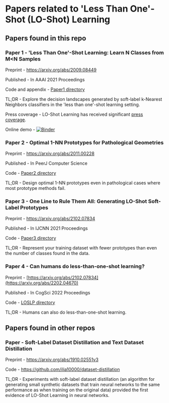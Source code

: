 # Papers related to 'Less Than One'-Shot (LO-Shot) Learning
## Papers found in this repo
### Paper 1 - 'Less Than One'-Shot Learning: Learn N Classes from M<N Samples
Preprint - https://arxiv.org/abs/2009.08449 

Published - In AAAI 2021 Proceedings

Code and appendix - [Paper1 directory](Paper1/)

TL;DR - Explore the decision landscapes generated by soft-label k-Nearest Neighbors classifiers in the 'less than one'-shot learning setting.

Press coverage - LO-Shot Learning has received significant [press coverage](Paper1/press_coverage.md).

Online demo - [![Binder](https://mybinder.org/badge_logo.svg)](https://mybinder.org/v2/gh/ilia10000/SLkNN/master?filepath=%2Fsoft-knn%2Fsoft_knn_vis.ipynb)

### Paper 2 - Optimal 1-NN Prototypes for Pathological Geometries
Preprint - https://arxiv.org/abs/2011.00228

Published - In PeerJ Computer Science

Code - [Paper2 directory](Paper2/)

TL;DR - Design optimal 1-NN prototypes even in pathological cases where most prototype methods fail.

### Paper 3 - One Line to Rule Them All: Generating LO-Shot Soft-Label Prototypes
Preprint - https://arxiv.org/abs/2102.07834

Published - In IJCNN 2021 Proceedings

Code - [Paper3 directory](Paper3/)

TL;DR - Represent your training dataset with fewer prototypes than even the number of classes found in the data.

### Paper 4 - Can humans do less-than-one-shot learning?
Preprint - [https://arxiv.org/abs/2102.07834](https://arxiv.org/abs/2202.04670)

Published - In CogSci 2022 Proceedings

Code - [LOSLP directory](LOSLP/)

TL;DR - Humans can also do less-than-one-shot learning.

## Papers found in other repos

### Paper - Soft-Label Dataset Distillation and Text Dataset Distillation
Preprint - https://arxiv.org/abs/1910.02551v3

Code - https://github.com/ilia10000/dataset-distillation

TL;DR - Experiments with soft-label dataset distillation (an algorithm for generating small synthetic datasets that train neural networks to the same performance as when training on the original data) provided the first evidence of LO-Shot Learning in neural networks. 


